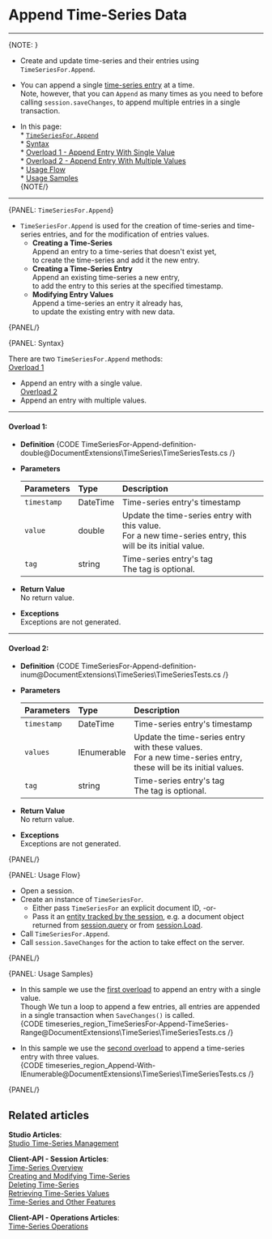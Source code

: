 ﻿# Append Time-Series Data

---

{NOTE: }

* Create and update time-series and their entries using `TimeSeriesFor.Append`.  

* You can append a single [time-series entry](../../../../document-extensions/timeseries/design#time-series-entries) at a time.  
  Note, however, that you can `Append` as many times as you need to before calling 
  `session.saveChanges`, to append multiple entries in a single transaction.  

* In this page:  
      * [`TimeSeriesFor.Append`](../../../../document-extensions/timeseries/client-api/session-methods/append-ts-data#timeseriesfor.append)  
      * [Syntax](../../../../document-extensions/timeseries/client-api/session-methods/append-ts-data#syntax)  
         * [Overload 1 - Append Entry With Single Value](../../../../document-extensions/timeseries/client-api/session-methods/append-ts-data#overload-1)  
         * [Overload 2 - Append Entry With Multiple Values](../../../../document-extensions/timeseries/client-api/session-methods/append-ts-data#overload-2)  
      * [Usage Flow](../../../../document-extensions/timeseries/client-api/session-methods/append-ts-data#usage-flow)  
      * [Usage Samples](../../../../document-extensions/timeseries/client-api/session-methods/append-ts-data#usage-samples)  
{NOTE/}



---

{PANEL: `TimeSeriesFor.Append`}

* `TimeSeriesFor.Append` is used for the creation of time-series and 
  time-series entries, and for the modification of entries values.  
   * **Creating a Time-Series**  
     Append an entry to a time-series that doesn't exist yet,  
     to create the time-series and add it the new entry.  
   * **Creating a Time-Series Entry**  
     Append an existing time-series a new entry,  
     to add the entry to this series at the specified timestamp.  
   * **Modifying Entry Values**  
     Append a time-series an entry it already has,  
     to update the existing entry with new data. 

{PANEL/}

{PANEL: Syntax}

There are two `TimeSeriesFor.Append` methods:  
[Overload 1](../../../../document-extensions/timeseries/client-api/session-methods/append-ts-data#overload-1) 
- Append an entry with a single value.  
[Overload 2](../../../../document-extensions/timeseries/client-api/session-methods/append-ts-data#overload-2) 
- Append an entry with multiple values.  

---

#### Overload 1:  

* **Definition**
  {CODE TimeSeriesFor-Append-definition-double@DocumentExtensions\TimeSeries\TimeSeriesTests.cs /}

* **Parameters**  

    | Parameters | Type | Description |
    |:-------------|:-------------|:-------------|
    | `timestamp` | DateTime | Time-series entry's timestamp |
    | `value` | double | Update the time-series entry with this value. <br> For a new time-series entry, this will be its initial value. |
    | `tag` | string | Time-series entry's tag <br> The tag is optional. |

* **Return Value**  
  No return value.  

* **Exceptions**  
  Exceptions are not generated.  

---

#### Overload 2:  
* **Definition**
  {CODE TimeSeriesFor-Append-definition-inum@DocumentExtensions\TimeSeries\TimeSeriesTests.cs /}

* **Parameters**  

    | Parameters | Type | Description |
    |:-------------|:-------------|:-------------|
    | `timestamp` | DateTime | Time-series entry's timestamp |
    | `values` | IEnumerable<double> | Update the time-series entry with these values. <br> For a new time-series entry, these will be its initial values. |
    | `tag` | string | Time-series entry's tag <br> The tag is optional. |

* **Return Value**  
  No return value.  

* **Exceptions**  
  Exceptions are not generated.  

{PANEL/}

{PANEL: Usage Flow}

* Open a session.  
* Create an instance of `TimeSeriesFor`.  
    * Either pass `TimeSeriesFor` an explicit document ID, -or-  
    * Pass it an [entity tracked by the session](../../../client-api/session/loading-entities), e.g. a document object returned from [session.query](../../../client-api/session/querying/how-to-query) or from [session.Load](../../../client-api/session/loading-entities#load).  
* Call `TimeSeriesFor.Append`.  
* Call `session.SaveChanges` for the action to take effect on the server.  

{PANEL/}

{PANEL: Usage Samples}

* In this sample we use the [first overload](../../../../document-extensions/timeseries/client-api/session-methods/append-ts-data#overload-1) 
  to append an entry with a single value.  
  Though We tun a loop to append a few entries, all entries are appended in a single 
  transaction when `SaveChanges()` is called.  
   {CODE timeseries_region_TimeSeriesFor-Append-TimeSeries-Range@DocumentExtensions\TimeSeries\TimeSeriesTests.cs /}  

* In this sample we use the [second overload](../../../../document-extensions/timeseries/client-api/session-methods/append-ts-data#overload-2) 
  to append a time-series entry with three values.  
   {CODE timeseries_region_Append-With-IEnumerable@DocumentExtensions\TimeSeries\TimeSeriesTests.cs /}

{PANEL/}

## Related articles
**Studio Articles**:  
[Studio Time-Series Management]()  

**Client-API - Session Articles**:  
[Time-Series Overview]()  
[Creating and Modifying Time-Series]()  
[Deleting Time-Series]()  
[Retrieving Time-Series Values]()  
[Time-Series and Other Features]()  

**Client-API - Operations Articles**:  
[Time-Series Operations]()  
